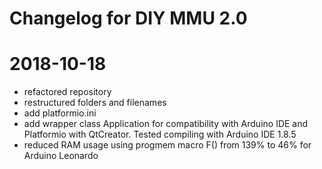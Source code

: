 Changelog for DIY MMU 2.0
=========================



# 2018-10-18
* refactored repository
* restructured folders and filenames
* add platformio.ini
* add wrapper class Application for compatibility with
  Arduino IDE and Platformio with QtCreator.
  Tested compiling with Arduino IDE 1.8.5
* reduced RAM usage using progmem macro F() from 139% to 46%
  for Arduino Leonardo
